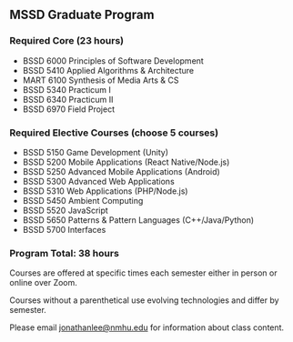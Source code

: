 ## MSSD Graduate Program

### Required Core (23 hours)

- BSSD 6000 Principles of Software Development
- BSSD 5410 Applied Algorithms & Architecture
- MART 6100 Synthesis of Media Arts & CS
- BSSD 5340 Practicum I
- BSSD 6340 Practicum II
- BSSD 6970 Field Project

### Required Elective Courses (choose 5 courses)
- BSSD 5150 Game Development (Unity)
- BSSD 5200 Mobile Applications (React Native/Node.js)
- BSSD 5250 Advanced Mobile Applications (Android)
- BSSD 5300 Advanced Web Applications
- BSSD 5310 Web Applications (PHP/Node.js)
- BSSD 5450 Ambient Computing
- BSSD 5520 JavaScript
- BSSD 5650 Patterns & Pattern Languages (C++/Java/Python)
- BSSD 5700 Interfaces

### Program Total: 38 hours

Courses are offered at specific times each semester either in person or online over Zoom.

Courses without a parenthetical use evolving technologies and differ by semester.

Please email [jonathanlee@nmhu.edu](mailto:jonathanlee@nmhu.edu) for information about class content.
